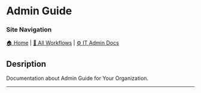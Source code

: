 <!-- description: Documentation about Admin Guide for Your Organization. -->
# Admin Guide

### Site Navigation
[🏠 Home](../../../README.md) | [📂 All Workflows](../../../users/users.md) | [⚙ IT Admin Docs](../../README.md)

## Desription
Documentation about Admin Guide for Your Organization.

---